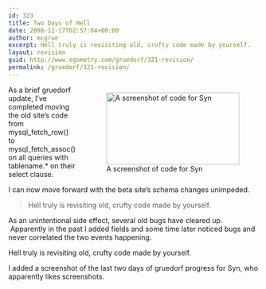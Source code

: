 ```yaml
---
id: 323
title: Two Days of Hell
date: 2008-12-17T02:57:04+00:00
author: mcgrue
excerpt: Hell truly is revisiting old, crufty code made by yourself.
layout: revision
guid: http://www.egometry.com/gruedorf/321-revision/
permalink: /gruedorf/321-revision/
---
```

<div style="float: right; margin-left: 20px;">
  <figure id="attachment_322" style="width: 267px" class="wp-caption alignnone"><a href="http://www.egometry.com/wp-content/uploads/2008/12/screenshot.png"><img class="size-medium wp-image-322" title="screenshot" src="http://www.egometry.com/wp-content/uploads/2008/12/screenshot.png" alt="A screenshot of code for Syn" width="267" height="145" /></a><figcaption class="wp-caption-text">A screenshot of code for Syn</figcaption></figure>
</div>

As a brief gruedorf update, I&#8217;ve completed moving the old site&#8217;s code from mysql\_fetch\_row() to mysql\_fetch\_assoc() on all queries with tablename.* on their select clause.

I can now move forward with the beta site&#8217;s schema changes unimpeded.  

> Hell truly is revisiting old, crufty code made by yourself.

As an unintentional side effect, several old bugs have cleared up.  Apparently in the past I added fields and some time later noticed bugs and never correlated the two events happening.  

Hell truly is revisiting old, crufty code made by yourself.

I added a screenshot of the last two days of gruedorf progress for Syn, who apparently likes screenshots.